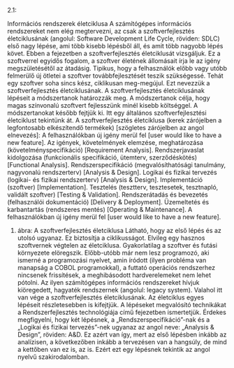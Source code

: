 2.1:

Információs rendszerek életciklusa
A számítógépes információs rendszereket nem elég megtervezni, az csak a szoftverfejlesztés életciklusának (angolul: Software Development Life Cycle, röviden: SDLC) első nagy lépése, ami több kisebb lépésből áll, és amit több nagyobb lépés követ. Ebben a fejezetben a szoftverfejlesztés életciklusát vizsgáljuk. Ez a szoftverrel egyidős fogalom, a szoftver életének állomásait írja le az igény megszületésétől az átadásig. Tipikus, hogy a felhasználók előbb vagy utóbb felmerülő új ötletei a szoftver továbbfejlesztését teszik szükségessé. Tehát egy szoftver soha sincs kész, ciklikusan meg-megújul. Ezt nevezzük a szoftverfejlesztés életciklusának.
A szoftverfejlesztés életciklusának lépéseit a módszertanok határozzák meg. A módszertanok célja, hogy magas színvonalú szoftvert fejlesszünk minél kisebb költséggel. A módszertanokat később fejtjük ki. Itt egy általános szoftverfejlesztési életciklust tekintünk át.
A szoftverfejlesztés életciklusa (kerek zárójelben a legfontosabb elkészítendő termékek) [szögletes zárójelben az angol elnevezés]:
A felhasználókban új igény merül fel [user would like to have a new feature].
Az igények, követelmények elemzése, meghatározása (követelményspecifikáció) [Requirement Analysis].
Rendszerjavaslat kidolgozása (funkcionális specifikáció, ütemterv, szerződéskötés) [Functional Analysis].
Rendszerspecifikáció (megvalósíthatósági tanulmány, nagyvonalú rendszerterv) [Analysis & Design].
Logikai és fizikai tervezés (logikai- és fizikai rendszerterv) [Analysis & Design].
Implementáció (szoftver) [Implementation].
Tesztelés (tesztterv, tesztesetek, tesztnapló, validált szoftver) [Testing & Validation].
Rendszerátadás és bevezetés (felhasználói dokumentáció) [Delivery & Deployment].
Üzemeltetés és karbantartás (rendszeres mentés) [Operating & Maintenance].
A felhasználókban új igény merül fel [user would like to have a new feature].



1. ábra: A szoftverfejlesztés életciklusa
Látható, hogy az első lépés és az utolsó ugyanaz. Ez biztosítja a ciklikusságot. Elvileg egy hasznos szoftvernek végtelen az életciklusa. Gyakorlatilag a szoftver és futási környezete elöregszik. Előbb-utóbb már nem lesz programozó, aki ismerné a programozási nyelvet, amin íródott (ilyen probléma van manapság a COBOL programokkal), a futtató operációs rendszerhez nincsenek frissítések, a meghibásodott hardverelemeket nem lehet pótolni. Az ilyen számítógépes információs rendszereket hívjuk kiöregedett, hagyaték rendszernek (angolul: legacy system). Valahol itt van vége a szoftverfejlesztés életciklusának. Az életciklus egyes lépéseit részletesebben is kifejtjük. A lépéseket megvalósító technikákat a Rendszerfejlesztés technológiája című fejezetben ismertetjük.
Érdekes megfigyelni, hogy két lépésnek, a „Rendszerspecifikáció”-nak és a „Logikai és fizikai tervezés”-nek ugyanaz az angol neve: „Analysis & Design”, röviden: A&D. Ez azért van így, mert az első lépésben inkább az analízisen, a következőben inkább a tervezésen van a hangsúly, de mind a kettőben van ez is, az is. Ezért ezt egy lépésnek tekintik az angol nyelvű szakirodalomban.
